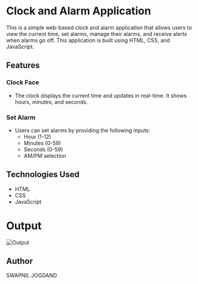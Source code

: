 # Clock and Alarm Application

This is a simple web-based clock and alarm application that allows users to view the current time, set alarms, manage their alarms, and receive alerts when alarms go off. This application is built using HTML, CSS, and JavaScript.

## Features

### Clock Face

- The clock displays the current time and updates in real-time. It shows hours, minutes, and seconds.

### Set Alarm

- Users can set alarms by providing the following inputs:
  - Hour (1-12)
  - Minutes (0-59)
  - Seconds (0-59)
  - AM/PM selection


## Technologies Used

- HTML
- CSS
- JavaScript

# Output

![Output](https://github.com/SwapnilDJogdand/AlarmClock/assets/89630174/08dcdf45-a957-43b0-a90a-a6b78047119d)

## Author

SWAPNIL JOGDAND
